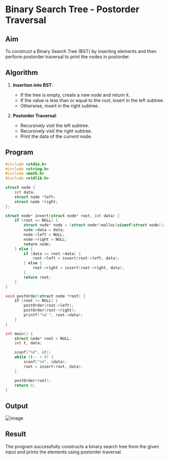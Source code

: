 # Binary Search Tree - Postorder Traversal

## Aim
To construct a Binary Search Tree (BST) by inserting elements and then perform postorder traversal to print the nodes in postorder.

## Algorithm

1. **Insertion into BST**:
   - If the tree is empty, create a new node and return it.
   - If the value is less than or equal to the root, insert in the left subtree.
   - Otherwise, insert in the right subtree.

2. **Postorder Traversal**:
   - Recursively visit the left subtree.
   - Recursively visit the right subtree.
   - Print the data of the current node.

## Program

```c
#include <stdio.h>
#include <string.h>
#include <math.h>
#include <stdlib.h>

struct node {
    int data;
    struct node *left;
    struct node *right;
};

struct node* insert(struct node* root, int data) {
    if (root == NULL) {
        struct node* node = (struct node*)malloc(sizeof(struct node));
        node->data = data;
        node->left = NULL;
        node->right = NULL;
        return node;
    } else {
        if (data <= root->data) {
            root->left = insert(root->left, data);
        } else {
            root->right = insert(root->right, data);
        }
        return root;
    }
}

void postOrder(struct node *root) {
    if (root != NULL) {
        postOrder(root->left);
        postOrder(root->right);
        printf("%d ", root->data);
    }
}

int main() {
    struct node* root = NULL;
    int t, data;

    scanf("%d", &t);
    while (t-- > 0) {
        scanf("%d", &data);
        root = insert(root, data);
    }

    postOrder(root);
    return 0;
}
```
## Output

![image](https://github.com/user-attachments/assets/f41e27be-b4e2-4a54-82fc-f233ddb7c122)

## Result
The program successfully constructs a binary search tree from the given input and prints the elements using postorder traversal.
